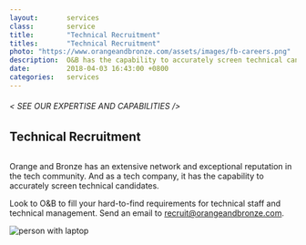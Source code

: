 ```yaml
---
layout:       services
class:        service
title:        "Technical Recruitment"
titles:       "Technical Recruitment"
photo: "https://www.orangeandbronze.com/assets/images/fb-careers.png"
description:  O&B has the capability to accurately screen technical candicates.
date:         2018-04-03 16:43:00 +0800
categories:   services
---
```


<div id="serviceContent3" class="section-content">
  <div class="section-title">
    <H6>
      &lt; SEE OUR EXPERTISE AND CAPABILITIES /&gt;
    </H6>
    <H2>Technical Recruitment</H2>
    <img class="bg" src="{{ "assets/images/title-services.png" | relative_url }}" alt="" />
  </div>
  <div class="row mb20">
    <div class="col-12">
      <p>Orange and Bronze has an extensive network and exceptional reputation in the tech community. And as a tech company, it has the capability to accurately screen technical candidates.</p>
      <p>Look to O&B to fill your hard-to-find requirements for technical staff and technical management. Send an email to <a href="mailto:recruit@orangeandbronze.com">recruit@orangeandbronze.com</a>.</p>
    </div>
    <div class="text-center">
        <img class="img-fluid mt30 mb30" src="{{ "assets/images/technical-recruitment-page.png" | relative_url }}" alt="person with laptop" />
      </div>
  </div>
</div> 
